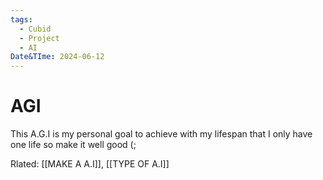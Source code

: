 ```yaml
---
tags:
  - Cubid
  - Project
  - AI
Date&TIme: 2024-06-12
---
```



# AGI

This A.G.I is my personal goal to achieve with my lifespan that I only have one life so make it well good (;



Rlated: [[MAKE A A.I]], [[TYPE OF A.I]]
